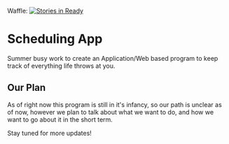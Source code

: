 Waffle: [![Stories in Ready](https://badge.waffle.io/stephendicerce/schedule_app.png?label=ready&title=Ready)](https://waffle.io/stephendicerce/schedule_app?utm_source=badge)
# Scheduling App
Summer busy work to create an Application/Web based program to keep track of everything life throws
at you.

## Our Plan
As of right now this program is still in it's infancy, so our path is unclear as of now,
however we plan to talk about what we want to do, and how we want to go about it in the short term.

Stay tuned for more updates!
                              